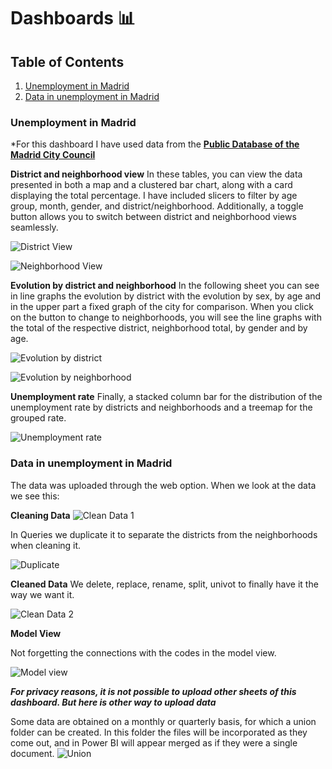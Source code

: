 # Dashboards 📊
## Table of Contents
1. [Unemployment in Madrid](#Unemployment-in-Madrid)
2. [Data in unemployment in Madrid](#Data-in-unemployment-in-Madrid)


### Unemployment in Madrid
*For this dashboard I have used data from the [**Public Database of the Madrid City Council**](https://servpub.madrid.es/CSEBD_WBINTER/seleccionSerie.html?numSerie=0904010000014) 

**District and neighborhood view**
In these tables, you can view the data presented in both a map and a clustered bar chart, along with a card displaying the total percentage. I have included slicers to filter by age group, month, gender, and district/neighborhood. Additionally, a toggle button allows you to switch between district and neighborhood views seamlessly. 

![District View](https://github.com/laurasalvadorglez/Dashboards/blob/main/Assets/DistrictsView.png)

![Neighborhood View](https://github.com/laurasalvadorglez/Dashboards/blob/main/Assets/Barrios.png)

**Evolution by district and neighborhood**
In the following sheet you can see in line graphs the evolution by district with the evolution by sex, by age and in the upper part a fixed graph of the city for comparison.
When you click on the button to change to neighborhoods, you will see the line graphs with the total of the respective district, neighborhood total, by gender and by age. 

![Evolution by district](https://github.com/laurasalvadorglez/Dashboards/blob/main/Assets/Evolucion.png)

![Evolution by neighborhood](https://github.com/laurasalvadorglez/Dashboards/blob/main/Assets/Evolucion2.png)


**Unemployment rate** 
Finally, a stacked column bar for the distribution of the unemployment rate by districts and neighborhoods and a treemap for the grouped rate.

![Unemployment rate](https://github.com/laurasalvadorglez/Dashboards/blob/main/Assets/Tasa.png)


### Data in unemployment in Madrid
The data was uploaded through the web option. 
When we look at the data we see this: 

**Cleaning Data** ![Clean Data 1](https://github.com/laurasalvadorglez/Dashboards/blob/main/Assets/Datos1.png)

In Queries we duplicate it to separate the districts from the neighborhoods when cleaning it. 

![Duplicate](https://github.com/laurasalvadorglez/Dashboards/blob/main/Assets/Dupli.png)

**Cleaned Data**
We delete, replace, rename, split, univot to finally have it the way we want it.

![Clean Data 2](https://github.com/laurasalvadorglez/Dashboards/blob/main/Assets/Datos2.png)


**Model View** 

Not forgetting the connections with the codes in the model view.

![Model view](https://github.com/laurasalvadorglez/Dashboards/blob/main/Assets/conexiones.png)

***For privacy reasons, it is not possible to upload other sheets of this dashboard. But here is other way to upload data*** 

Some data are obtained on a monthly or quarterly basis, for which a union folder can be created. In this folder the files will be incorporated as they come out, and in Power BI will appear merged as if they were a single document.
![Union](https://github.com/laurasalvadorglez/Dashboards/blob/main/Assets/Union.png)

